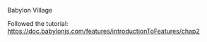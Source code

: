 Babylon Village

Followed the tutorial: https://doc.babylonjs.com/features/introductionToFeatures/chap2 
